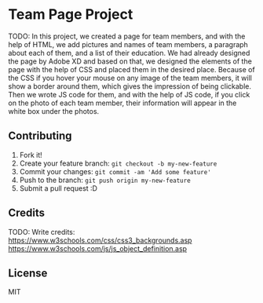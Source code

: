 # Team Page Project

TODO: In this project, we created a page for team members, and with the help of HTML, we add pictures and names of team members, a paragraph about each of them, and a list of their education. We had already designed the page by Adobe XD and based on that, we designed the elements of the page with the help of CSS and placed them in the desired place. Because of the CSS if you hover your mouse on any image of the team members, it will show a border around them, which gives the impression of being clickable. Then we wrote JS code for them, and with the help of JS code, if you click on the photo of each team member, their information will appear in the white box under the photos.

## Contributing

1. Fork it!
2. Create your feature branch: `git checkout -b my-new-feature`
3. Commit your changes: `git commit -am 'Add some feature'`
4. Push to the branch: `git push origin my-new-feature`
5. Submit a pull request :D

## Credits
TODO: Write credits:
https://www.w3schools.com/css/css3_backgrounds.asp
https://www.w3schools.com/js/js_object_definition.asp


## License
MIT
